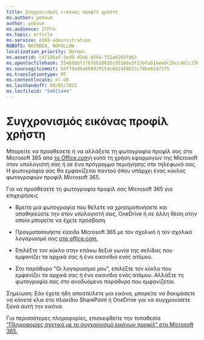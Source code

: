 ```yaml
---
title: Συγχρονισμός εικόνας προφίλ χρήστη
ms.author: pebaum
author: pebaum
ms.audience: ITPro
ms.topic: article
ms.service: o365-administration
ROBOTS: NOINDEX, NOFOLLOW
localization_priority: Normal
ms.assetid: cd7196af-3ed9-42e6-b594-f51ad265fd63
ms.openlocfilehash: 55460bbf1f676b20836c0518de3f13bfab16ee8c26cc461c1569ae4f750080ae
ms.sourcegitcommit: b5f7da89a650d2915dc652449623c78be6247175
ms.translationtype: MT
ms.contentlocale: el-GR
ms.lasthandoff: 08/05/2021
ms.locfileid: "54011444"
---
```

# <a name="sync-a-users-profile-picture"></a>Συγχρονισμός εικόνας προφίλ χρήστη

Μπορείτε να προσθέσετε ή να αλλάξετε τη φωτογραφία προφίλ σας στο Microsoft 365 από [το Office.com](https://www.office.com)ή κατά τη χρήση εφαρμογών της Microsoft στον υπολογιστή σας ή σε ένα πρόγραμμα περιήγησης στο τηλέφωνό σας. Η φωτογραφία σας θα εμφανίζεται παντού όπου υπάρχει ένας κύκλος φωτογραφιών προφίλ Microsoft 365.

Για να προσθέσετε τη φωτογραφία προφίλ σας Microsoft 365 για επιχειρήσεις

- Βρείτε μια φωτογραφία που θέλετε να χρησιμοποιήσετε και αποθηκεύστε την στον υπολογιστή σας, OneDrive ή σε άλλη θέση στην οποία μπορείτε να έχετε πρόσβαση

- Πραγματοποιήστε είσοδο Microsoft 365 με τον σχολικό ή τον σχολικό λογαριασμό σας [στο office.com.](https://www.office.com)

- Επιλέξτε τον κύκλο στην επάνω δεξιά γωνία της σελίδας που εμφανίζει τα αρχικά σας ή ένα εικονίδιο ενός ατόμου.

- Στο παράθυρο "Οι λογαριασμοί μου", επιλέξτε τον κύκλο που εμφανίζει τα αρχικά σας ή ένα εικονίδιο ενός ατόμου. Αλλάξτε τη φωτογραφία σας στο αναδυόμενο παράθυρο που εμφανίζεται.

Σημείωση: Εάν έχετε ήδη αποστείλετε μια εικόνα, μπορείτε να δοκιμάσετε να κάνετε κλικ στο πλακίδιο SharePoint ή OneDrive για να συγχρονίσετε ξανά αυτή την εικόνα.

Για περισσότερες πληροφορίες, επισκεφθείτε την τοποθεσία ["Πληροφορίες σχετικά με το συγχρονισμό εικόνων προφίλ" στο Microsoft 365.](https://support.office.com/article/information-about-profile-picture-synchronization-in-office-365-20594d76-d054-4af4-a660-401133e3d48a)
